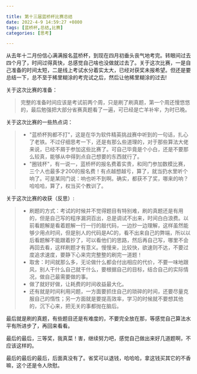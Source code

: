```yaml
---

title: 第十三届蓝桥杯比赛总结
date: 2022-4-9 14:59:27 +0800
tags: [蓝桥杯,总结,比赛]
categories: [思考]

---
```


从去年十二月份信心满满报名蓝桥杯，到现在四月初垂头丧气地考完。转眼间过去四个月了，时间过得真快，总感觉自己啥也没做就过去了。关于这次比赛，一是自己准备的时间太短，二是线上考试水分着实太大，已经对获奖未报希望。但还是要总结一下，总不至于稀里糊涂的考完试之后，然后让他稀里糊涂的过去!

关于这次比赛的准备：

> 完整的准备时间应该是考试前两个周，只是刷了刷真题，第一个周还慢悠悠的，最后勉强把大部分省赛真题看了一遍，可已经是亡羊补牢，为时已晚。

关于这次比赛的一些热点词：

> * "蓝桥杯狗都不打"，这是在华为软件精英挑战赛中听到的一句话，扎心了老铁。不过仔细思考一下，还是有那么些道理的，对于那些算法大佬来说，已经不屑于参加这些比赛了。可自己毕竟是个小白，还是不要那么较真，能够从中得到点自己想要的东西就行了。
> * "圈钱杯"，有一说一，蓝桥杯的报名费着实贵，和同门参加数模比赛，三个人也最多才200的报名费！有点越想越亏，算了，就当扔水里听个响了。可是某同门说：响也听不到啊。确实，都获不了奖，哪来的响？哈哈哈，算了，权当买个教训了。

关于这次比赛的收获（反思）:

> * 刷题的方式：考试的时候并不觉得题目有特别难，刷的真题还是有用的，但是自己写的程序漏洞百出，总是调试不出来，时间白白浪费。以前看题解是看着题解一行一行的敲代码，一边抄一边理解，这样虽然能够少用点时间，但是别人的代码是AC的，看不出来自己的弊端，所以以后看题解不能跟着抄了，可以看他们的思路，然后再自己写，哪里不会再回去看，这样刷题才有意义。慢慢来，比较快，欲速则不达，不要过度追求速度，要静下心来完完整整的刷完一道题！
> * 取舍：时间就那么多，无论做什么都会付出相应的代价，不要一味地跟风，别人干什么自己就干什么，要根据自己的目标，结合自己的实际情况，做自己最需要做的事。
> * 做了就好好做，让耗费的时间收益最大化。
> * 还有就是时间利用问题，一方面要抓住自己的琐碎的时间，还要尽量克服自己的惰性；另一方面就是要提高效率，学习的时候就不要想其他的，沉下心来，把无关的事都抛在脑后。

最后就是刷的真题，有些题目还是有难度的，不要完全放在那，等感觉自己算法水平有所进步了，再回来看看。

最后的最后，三等奖，我真菜！害，继续努力吧，感觉自己做出来好几道题啊，不应该这样的。

最后的最后的最后，后面真没有了。省奖可以退钱，哈哈哈，拿这钱买其它的不香嘛，这个还是令人欣慰。

